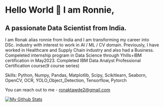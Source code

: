 
# Hello World 👋 I am Ronnie,
## A passionate Data Scientist from India.

I am Ronak alias ronnie from India and I am transforming my career into DSc. industry with interest to work in AI / ML / CV domain. Previously, I have worked in Healthcare and Supply Chain industry and also had a Business. 
Compeleted internship program in Data Science through Yhills+IBM certification in May2023.
Completed IBM Data Analyst Professional Certification course(9 course series)

Skills: Python, Numpy, Pandas, Matplotlib, Scipy, Scikitlearn, Seaborn, OpenCV, OCR, YOLO_Object_Detection, Tensorflow, Pytorch

You can reach out to me - ronaktawde2@gmail.com

[![My Github Stats](https://github-readme-stats.vercel.app/api?username=ronaktawde)](https://github.com/ronaktawde/github-readme-stats)
